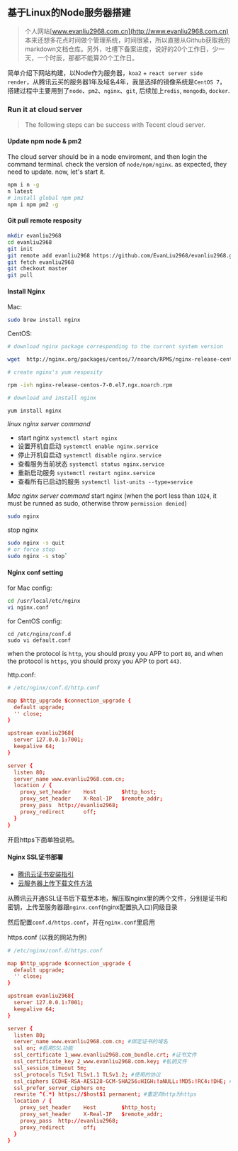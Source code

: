 ## 基于Linux的Node服务器搭建

> 个人网站[www.evanliu2968.com.cn](http://www.evanliu2968.com.cn) 本来还想多花点时间做个管理系统，时间很紧，所以直接从Github获取我的markdown文档仓库。另外，吐槽下备案进度，说好的20个工作日，少一天，一个时辰，那都不能算20个工作日。

简单介绍下网站构建，以Node作为服务器，`koa2` + `react server side render`，从腾讯云买的服务器1年及域名4年，我是选择的镜像系统是`CentOS 7`，搭建过程中主要用到了`node`、`pm2`、`nginx`、`git`, 后续加上`redis`, `mongodb`, `docker`.

### Run it at cloud server

> The following steps can be success with Tecent cloud server.

#### Update npm node & pm2

The cloud server should be in a node enviroment, and then login the command terminal.
check the version of `node/npm/nginx`. as expected, they need to update.
now, let's start it.

```bash
npm i n -g
n latest
# install global npm pm2
npm i npm pm2 -g
```

#### Git pull remote resposity

```bash
mkdir evanliu2968
cd evanliu2968
git init
git remote add evanliu2968 https://github.com/EvanLiu2968/evanliu2968.git
git fetch evanliu2968
git checkout master
git pull
```

#### Install Nginx

Mac: 
```bash
sudo brew install nginx
```

CentOS:
```bash
# download nginx package corresponding to the current system version

wget  http://nginx.org/packages/centos/7/noarch/RPMS/nginx-release-centos-7-0.el7.ngx.noarch.rpm

# create nginx's yum resposity

rpm -ivh nginx-release-centos-7-0.el7.ngx.noarch.rpm

# download and install nginx

yum install nginx
```


*linux nginx server command*
- start nginx `systemctl start nginx`
- 设置开机自启动 `systemctl enable nginx.service`
- 停止开机自启动 `systemctl disable nginx.service`
- 查看服务当前状态 `systemctl status nginx.service`
- 重新启动服务 `systemctl restart nginx.service`
- 查看所有已启动的服务 `systemctl list-units --type=service`

*Mac nginx server command*
start nginx (when the port less than `1024`, it must be runned as sudo, otherwise throw `permission denied`)
```bash
sudo nginx
```

stop nginx
```bash
sudo nginx -s quit
# or force stop
sudo nginx -s stop`
```

#### Nginx conf setting

for Mac config:
```bash
cd /usr/local/etc/nginx
vi nginx.conf
```

for CentOS config:
```
cd /etc/nginx/conf.d
sudo vi default.conf
```

when the protocol is `http`, you should proxy you APP to port `80`,
and when the protocol is `https`, you should proxy you APP to port `443`.

http.conf:
```conf
# /etc/nginx/conf.d/http.conf

map $http_upgrade $connection_upgrade {
  default upgrade;
  '' close;
}

upstream evanliu2968{
  server 127.0.0.1:7001;
  keepalive 64;
}

server {
  listen 80;
  server_name www.evanliu2968.com.cn;
  location / {
    proxy_set_header	Host		$http_host;
    proxy_set_header	X-Real-IP	$remote_addr;
    proxy_pass	http://evanliu2968;
    proxy_redirect		off;
  }
}
```

开启https下面单独说明。

#### Nginx SSL证书部署

- [腾讯云证书安装指引](https://cloud.tencent.com/document/product/400/4143)
- [云服务器上传下载文件方法](http://bbs.qcloud.com/thread-24970-1-1.html)

从腾讯云开通SSL证书后下载至本地，解压取nginx里的两个文件，分别是证书和密钥，上传至服务器跟`nginx.conf`(nginx配置执入口)同级目录

然后配置`conf.d/https.conf`，并在`nginx.conf`里启用

https.conf (以我的网站为例)
```conf
# /etc/nginx/conf.d/https.conf

map $http_upgrade $connection_upgrade {
  default upgrade;
  '' close;
}

upstream evanliu2968{
  server 127.0.0.1:7001;
  keepalive 64;
}

server {
  listen 80;
  server_name www.evanliu2968.com.cn; #绑定证书的域名
  ssl on; #启用SSL功能
  ssl_certificate 1_www.evanliu2968.com_bundle.crt; #证书文件
  ssl_certificate_key 2_www.evanliu2968.com.key; #私钥文件
  ssl_session_timeout 5m;
  ssl_protocols TLSv1 TLSv1.1 TLSv1.2; #使用的协议
  ssl_ciphers ECDHE-RSA-AES128-GCM-SHA256:HIGH:!aNULL:!MD5:!RC4:!DHE; #配置加密套件
  ssl_prefer_server_ciphers on;
  rewrite ^(.*) https://$host$1 permanent; #重定向http为https
  location / {
    proxy_set_header	Host		$http_host;
    proxy_set_header	X-Real-IP	$remote_addr;
    proxy_pass	http://evanliu2968;
    proxy_redirect		off;
  }
}
